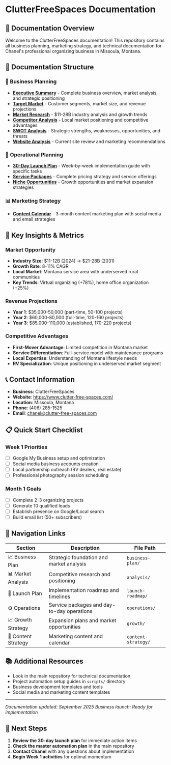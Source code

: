 # ClutterFreeSpaces Documentation

## 📖 Documentation Overview

Welcome to the ClutterFreeSpaces documentation! This repository contains all business planning, marketing strategy, and technical documentation for Chanel's professional organizing business in Missoula, Montana.

## 📁 Documentation Structure

### 🏢 Business Planning
- **[Executive Summary](business-plan/executive-summary.md)** - Complete business overview, market analysis, and strategic positioning
- **[Target Market](business-plan/target-market.md)** - Customer segments, market size, and revenue projections
- **[Market Research](analysis/market-research.md)** - $11-28B industry analysis and growth trends
- **[Competitor Analysis](analysis/competitor-analysis.md)** - Local market positioning and competitive advantages
- **[SWOT Analysis](analysis/swot-analysis.md)** - Strategic strengths, weaknesses, opportunities, and threats
- **[Website Analysis](analysis/website-analysis.md)** - Current site review and marketing recommendations

### 🚀 Operational Planning
- **[30-Day Launch Plan](launch-roadmap/30-day-plan.md)** - Week-by-week implementation guide with specific tasks
- **[Service Packages](operations/service-packages.md)** - Complete pricing strategy and service offerings
- **[Niche Opportunities](growth/niche-opportunities.md)** - Growth opportunities and market expansion strategies

### 📊 Marketing Strategy
- **[Content Calendar](content-strategy/content-calendar.md)** - 3-month content marketing plan with social media and email strategies

## 🎯 Key Insights & Metrics

### Market Opportunity
- **Industry Size**: $11-12B (2024) → $21-28B (2031)
- **Growth Rate**: 8-11% CAGR
- **Local Market**: Montana service area with underserved rural communities
- **Key Trends**: Virtual organizing (+78%), home office organization (+25%)

### Revenue Projections
- **Year 1**: $35,000-50,000 (part-time, 50-100 projects)
- **Year 2**: $60,000-80,000 (full-time, 120-160 projects)
- **Year 3**: $85,000-110,000 (established, 170-220 projects)

### Competitive Advantages
- **First-Mover Advantage**: Limited competition in Montana market
- **Service Differentiation**: Full-service model with maintenance programs
- **Local Expertise**: Understanding of Montana lifestyle needs
- **RV Specialization**: Unique positioning in underserved market segment

## 📞 Contact Information
- **Business**: ClutterFreeSpaces
- **Website**: https://www.clutter-free-spaces.com/
- **Location**: Missoula, Montana
- **Phone**: (406) 285-1525
- **Email**: chanel@clutter-free-spaces.com

## 📋 Quick Start Checklist

### Week 1 Priorities
- [ ] Google My Business setup and optimization
- [ ] Social media business accounts creation
- [ ] Local partnership outreach (RV dealers, real estate)
- [ ] Professional photography session scheduling

### Month 1 Goals
- [ ] Complete 2-3 organizing projects
- [ ] Generate 10 qualified leads
- [ ] Establish presence on Google/Local search
- [ ] Build email list (50+ subscribers)

## 🔗 Navigation Links

| Section | Description | File Path |
|---------|-------------|-------------|
| 📈 Business Plan | Strategic foundation and market analysis | `business-plan/` |
| 📊 Market Analysis | Competitive research and positioning | `analysis/` |
| 🚀 Launch Plan | Implementation roadmap and timelines | `launch-roadmap/` |
| ⚙️ Operations | Service packages and day-to-day operations | `operations/` |
| 📈 Growth Strategy | Expansion plans and market opportunities | `growth/` |
| 📝 Content Strategy | Marketing content and calendar | `content-strategy/` |

## 📚 Additional Resources

- Look in the main repository for technical documentation
- Project automation setup guides in `scripts/` directory
- Business development templates and tools
- Social media and marketing content templates

---

*Documentation updated: September 2025*
*Business launch: Ready for implementation*

## 🎯 Next Steps

1. **Review the 30-day launch plan** for immediate action items
2. **Check the master automation plan** in the main repository
3. **Contact Chanel** with any questions about implementation
4. **Begin Week 1 activities** for optimal momentum
